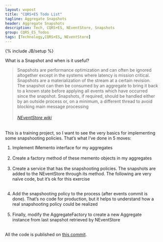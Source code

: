 ```yaml
---
layout: wvpost
title: "CQRS+ES Todo List"
tagline: Aggregate Snapshots
header: Aggregate Snapshots
description: Tech, CQRS+ES, NEventStore, Snapshots
group: CQRS_ES_Todos
tags: [Technology,CQRS+ES, NEventStore]
---
```

{% include JB/setup %}

What is a Snapshot and when is it useful?

<blockquote>Snapshots are performance optimization and can often be ignored altogether except in the systems where latency is mission critical. Snapshots are a materialization of the stream at a certain revision. The snapshot can then be consumed by an aggregate to bring it back to a known state before applying all events which have occurred since the snapshot. Snapshots, if required, should be handled either by an outside process or, on a minimum, a different thread to avoid blocking main message processing<h6><a href="https://github.com/NEventStore/NEventStore/wiki/Architectural-Overview" target="_blank">NEventStore wiki</a></h6></blockquote>

This is a training project, so I want to see the very basics for implementing some snapshooting policies. That’s what I’ve done in 5 moves:

<ol>
<li>Implement IMemento interface for my aggregates</li>

<script type="syntaxhighlighter" class="brush: csharp">
<![CDATA[
public class ToDoListMemento : IMemento
{
	public Guid Id { get; set; }
	public int Version { get; set; }
	public string Title { get; private set; }
	public string Description { get; private set; }

	public ToDoListMemento(Guid id, int version, string title, string description)
	{
		Id = id;
		Version = version;
		Title = title;
		Description = description;
	}
}
]]></script> 

<li>Create a factory method of these memento objects in my aggregates</li>
<script type="syntaxhighlighter" class="brush: csharp">
<![CDATA[
public IMemento CreateMemento()
{
	return new ToDoListMemento(Id, Version, Title, Description);
}
]]></script> 

<li>Create a service that has the snapshooting policies. The snapshots are added to the NEventStore through its method. The following are very naïve code, but it’s ok for this exercise</li>
<script type="syntaxhighlighter" class="brush: csharp">
<![CDATA[
public abstract class SnapshotCreator<T> where T : AggregateBase
{
	private readonly IRepository _repo;
	private readonly IStoreEvents _store;

	public SnapshotCreator(IRepository repo, IStoreEvents store)
	{
		Contract.Requires<ArgumentNullException>(repo != null, "repo");
		Contract.Requires<ArgumentNullException>(store != null, "repo");
		_repo = repo;
		_store = store;
	}

	/// <summary>
	/// Save new Aggregate Snapshot depending on specific Snapshoting policies.
	/// NOTE: In real context, it should be an external thread save snapshots, without interfere with online process
	/// </summary>
	/// <param name="command"></param>
	public void SaveSnapShot(Command command)
	{
		T list = _repo.GetById<T>(command.Id);
		// Create a Snapshot every 1000 version of the Aggregate
		// NOTE: very nasty logic/implementation, but just for training purposes
		if (list.Version % 1000 == 0)
			_store.Advanced.AddSnapshot(new Snapshot(list.Id.ToString(), list.Version, ((IMementoCreator)list).CreateMemento()));
	}
}
]]></script> 

<li>Add the snapshooting policy to the process (after events commit is done). That’s no code for production, but it helps to understand how a real snapshooting policy could be realized</li>
<script type="syntaxhighlighter" class="brush: csharp">
<![CDATA[
#if DEBUG
foreach (var handler in handlers)
{
	// If commandHandler is a SnapshotCreator it handles the snapshot persistence.
	// NOTE: Very unrealistic Snapshooting policy/implementation, but it's just for training purposes
	if (handler.GetType().IsSubclassOf(typeof(SnapshotCreator<>)))
	{
		MethodInfo method = handler.GetType().GetMethod("SaveSnapShot");
		method.Invoke(handler, new object[] { message });
	}
}
#endif
]]></script> 

<li>Finally, modify the AggregateFactory to create a new Aggregate instance from last snapshot retrieved by NEventStore</li>
<script type="syntaxhighlighter" class="brush: csharp">
<![CDATA[
public class AggregateFactory : IConstructAggregates
{
	public IAggregate Build(Type type, Guid id, IMemento snapshot)
	{
		Type typeParam = snapshot != null ? snapshot.GetType() : typeof(Guid);
		object[] paramArray;
		if (snapshot != null)
			paramArray = new object[] { snapshot };
		else
			paramArray = new object[] { id };

		ConstructorInfo constructor = type.GetConstructor(
			BindingFlags.NonPublic | BindingFlags.Instance, null, new Type[] { typeParam }, null);

		if (constructor == null)
		{
			throw new InvalidOperationException(
				string.Format("Aggregate {0} cannot be created: constructor with proper parameter not provided",
							  type.Name));
		}
		return constructor.Invoke(paramArray) as IAggregate;
	}
}
]]></script> 

</ol>

All the code is published on <a href="https://github.com/williamverdolini/CQRS-ES-Todos/commit/d4e0435e0808e925ee7c0b543b992b980e512b8a" target="_blank">this commit</a>.

